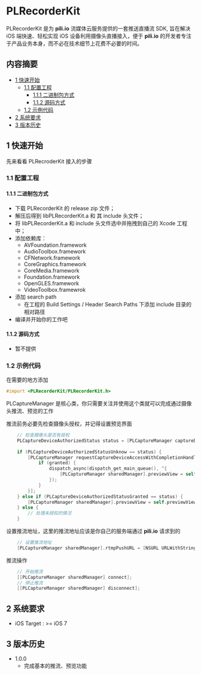 # PLRecorderKit

PLRecorderKit 是为 **pili.io** 流媒体云服务提供的一套推送直播流 SDK, 旨在解决 iOS 端快速、轻松实现 iOS 设备利用摄像头直播接入，便于 **pili.io** 的开发者专注于产品业务本身，而不必在技术细节上花费不必要的时间。

## 内容摘要

- [1 快速开始](#1-快速开始)
	- [1.1 配置工程](#1.1-配置工程)
		- [1.1.1 二进制包方式](#1.1.1-二进制包方式)
		- [1.1.2 源码方式](#1.1.2-源码方式)
	- [1.2 示例代码](#1.2-示例代码)
- [2 系统要求](#2-系统要求)
- [3 版本历史](#3-版本历史)

## 1 快速开始

先来看看 PLRecroderKit 接入的步骤

### 1.1 配置工程
#### 1.1.1 二进制包方式

- 下载 PLRecorderKit 的 release zip 文件；
- 解压后得到 libPLRecorderKit.a 和 其 include 头文件；
- 将 libPLRecorderKit.a 和 include 头文件选中并拖拽到自己的 Xcode 工程中；
- 添加依赖库：
	- AVFoundation.framework
	- AudioToolbox.framework
	- CFNetwork.framework
	- CoreGraphics.framework
	- CoreMedia.framework
	- Foundation.framework
	- OpenGLES.framework
	- VideoToolbox.framewrok
- 添加 search path
	- 在工程的 Build Settings / Header Search Paths 下添加 include 目录的相对路径
- 编译并开始你的工作吧

#### 1.1.2 源码方式

- 暂不提供

### 1.2 示例代码

在需要的地方添加

```Objective-C
#import <PLRecorderKit/PLRecorderKit.h>
```

PLCaptureManager 是核心类，你只需要关注并使用这个类就可以完成通过摄像头推流、预览的工作

推流前务必要先检查摄像头授权，并记得设置预览界面
```Objective-C
	// 检查摄像头是否有授权
	PLCaptureDeviceAuthorizedStatus status = [PLCaptureManager captureDeviceAuthorizedStatus];
    
    if (PLCaptureDeviceAuthorizedStatusUnknow == status) {
        [PLCaptureManager requestCaptureDeviceAccessWithCompletionHandler:^(BOOL granted) {
            if (granted) {
                dispatch_async(dispatch_get_main_queue(), ^{
                    [PLCaptureManager sharedManager].previewView = self.previewView;
                });
            }
        }];
    } else if (PLCaptureDeviceAuthorizedStatusGranted == status) {
        [PLCaptureManager sharedManager].previewView = self.previewView;
    } else {
    	// 处理未授权的情况
    }
```

设置推流地址，这里的推流地址应该是你自己的服务端通过 **pili.io** 请求到的
```Objective-C
    // 设置推流地址
    [PLCaptureManager sharedManager].rtmpPushURL = [NSURL URLWithString:@"YOUR_RTMP_PUSH_URL_HERE"];
```

推流操作
```Objective-C
    // 开始推流
    [[PLCaptureManager sharedManager] connect];
    // 停止推流
    [[PLCaptureManager sharedManager] disconnect];
```

## 2 系统要求

- iOS Target : >= iOS 7

## 3 版本历史

- 1.0.0
	- 完成基本的推流、预览功能